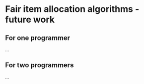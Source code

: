 # Fair item allocation algorithms - future work

## For one programmer

...

## For two programmers

...

